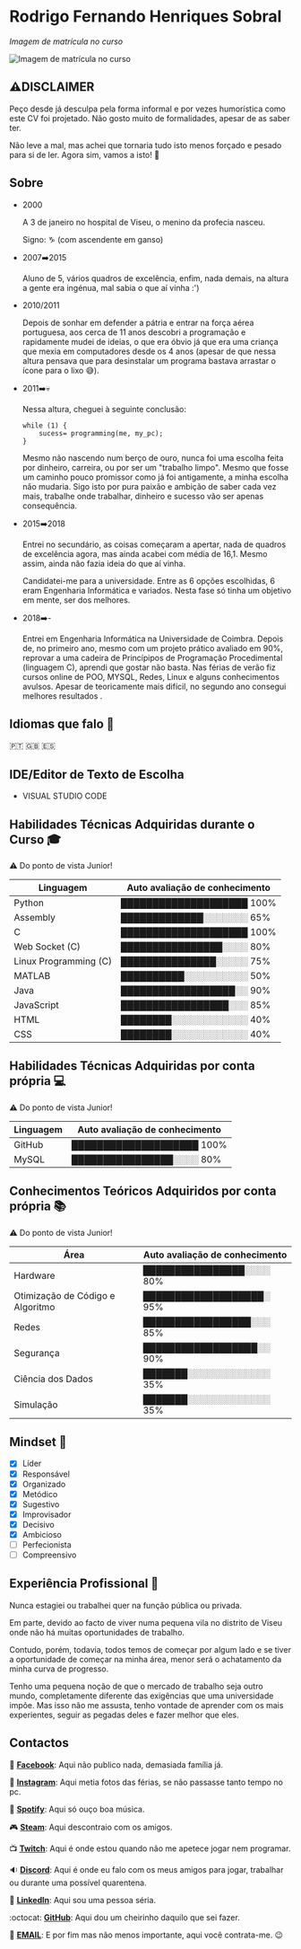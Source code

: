 # Rodrigo Fernando Henriques Sobral
*Imagem de matrícula no curso*

![Imagem de matrícula no curso](https://lh3.googleusercontent.com/unQzKFa8D1nVmswkjAQkokZ2xmNn8EmDOiTgZiVlUIX-ttRk5cvrqtsflFbhWxC6pFW3aLE4NldlUwvMHNkr-r75sEO4Q7BBNLuFVaAh6efLhQGqk1S39WjBRPnM2XDsE9lnNJW_qP2zbYQJgTgy9OxMVTmTud_EWaKB19ZJwX2nWM7PO5QQxO1OGTb4-uvYmgA3cO_b5zgJ_6OgsT3yXGpOwMp7cEj7xO7hWf7r42_3Un17tivtmPrtetEaDJa8_lKOqN2TQnEe2jj6G1OR2uE3ZaPRnpEVAPfkOLhnxjL7QbeLH48mj-cuX4hlRbwZeO1d9gwj5eyUMsP3G5q5rnOyGv8P8o5PyLHeBcTVcRwgcxYzkdABnhrex4m_mqln7na9l8unUrbNUe7xV_s09m94TliKmTvEaakmrAcksVu84rgmLIuM1XXKj_-k8aATUKbZnIBoivly-_NRfgNY06KkfFXhGvBm9KIkCwcmBY5MhX7rz5pLgHVHNPN4Nkcth0piJC-qxBoVRMHSAtDBiowlO2i1QItEq4O8SPsy42g6jMfhLlonVgAqt7T2ySm0Y6UNXfm53gjUzNuJxaXk2BR4fWgDktvoSV_YESSwyojR40qj0MUC9-8al3SjFydRveqT1Sin-JTUQjsWJ1qU4HUcHw9eTmoPFcfhNnG-hBTuk7oGDX5rubJp6YsQ=s128-no?authuser=0)

## :warning:__DISCLAIMER__ 

Peço desde já desculpa pela forma informal e por vezes humorística como este CV foi projetado. Não gosto muito de formalidades, apesar de as saber ter.

Não leve a mal, mas achei que tornaria tudo isto menos forçado e pesado para si de ler. Agora sim, vamos a isto! :muscle:


## Sobre

*	2000

	A 3 de janeiro no hospital de Viseu, o menino da profecia nasceu.

	Signo: :capricorn: (com ascendente em ganso)

* 2007:arrow_right:2015

	Aluno de 5, vários quadros de excelência, enfim, nada demais, na altura a gente era ingénua, mal sabia o que aí vinha :')

* 2010/2011

	Depois de sonhar em defender a pátria e entrar na força aérea portuguesa, aos cerca de 11 anos descobri a programação e rapidamente mudei de ideias, o que era óbvio já que era uma criança que mexia em computadores desde os 4 anos (apesar de que nessa altura pensava que para desinstalar um programa bastava arrastar o ícone para o lixo :sweat_smile:).

* 2011:arrow_right::skull:

	Nessa altura, cheguei à seguinte conclusão:
	```
	while (1) {
		sucess= programming(me, my_pc);
	}
	```
	
	Mesmo não nascendo num berço de ouro, nunca foi uma escolha feita por dinheiro, carreira, ou por ser um "trabalho limpo". Mesmo que fosse um caminho pouco promissor como já foi antigamente, a minha escolha não mudaria. 
	Sigo isto por pura paixão e ambição de saber cada vez mais, trabalhe onde trabalhar, dinheiro e sucesso vão ser apenas consequência.
	
* 2015:arrow_right:2018

	Entrei no secundário, as coisas começaram a apertar, nada de quadros de excelência agora, mas ainda acabei com média de 16,1. Mesmo assim, ainda não fazia ideia do que aí vinha.
	
	Candidatei-me para a universidade. Entre as 6 opções escolhidas, 6 eram Engenharia Informática e variados. Nesta fase só tinha um objetivo em mente, ser dos melhores.
	
* 2018:arrow_right:-

	Entrei em Engenharia Informática na Universidade de Coimbra.
	Depois de, no primeiro ano, mesmo com um projeto prático avaliado em 90%, reprovar a uma cadeira de Princípipos de Programação Procedimental (linguagem C), aprendi que gostar não basta.
	Nas férias de verão fiz cursos online de POO, MYSQL, Redes, Linux e alguns conhecimentos avulsos.
	Apesar de teoricamente mais difícil, no segundo ano consegui melhores resultados .
	
	
## Idiomas que falo :speech_balloon:
🇵🇹	🇬🇧	🇪🇸

## IDE/Editor de Texto de Escolha

* VISUAL STUDIO CODE	

## Habilidades Técnicas Adquiridas durante o Curso :mortar_board:

:warning: Do ponto de vista Junior!

Linguagem | Auto avaliação de conhecimento
--- | ---
Python | ████████████████████ 100%
Assembly | █████████████░░░░░░░ 65%
C | ████████████████████ 100% 
Web Socket (C) | ████████████████░░░░ 80%
Linux Programming (C) | ███████████████░░░░░ 75%
MATLAB | ██████████░░░░░░░░░░ 50%
Java | ██████████████████░░ 90%
JavaScript | █████████████████░░░ 85%
HTML | ████████░░░░░░░░░░░░ 40%
CSS | ████████░░░░░░░░░░░░ 40%


## Habilidades Técnicas Adquiridas por conta própria :computer:

:warning: Do ponto de vista Junior!

Linguagem | Auto avaliação de conhecimento
--- | ---
GitHub | ████████████████████ 100%
MySQL | ████████████████░░░░ 80% 


## Conhecimentos Teóricos Adquiridos por conta própria :books:

:warning: Do ponto de vista Junior!

Área | Auto avaliação de conhecimento
--- | ---
Hardware | ████████████████░░░░ 80%
Otimização de Código e Algoritmo | ███████████████████░ 95%
Redes | █████████████████░░░ 85%
Segurança | ██████████████████░░ 90%
Ciência dos Dados | ███████░░░░░░░░░░░░░ 35%
Simulação | ███████░░░░░░░░░░░░░ 35%

## Mindset :thought_balloon:

- [x] Líder
- [x] Responsável
- [x] Organizado
- [x] Metódico
- [x] Sugestivo
- [x] Improvisador
- [x] Decisivo
- [x] Ambicioso
- [ ] Perfecionista
- [ ] Compreensivo

## Experiência Profissional :office:

Nunca estagiei ou trabalhei quer na função pública ou privada.

Em parte, devido ao facto de viver numa pequena vila no distrito de Viseu onde não há muitas oportunidades de trabalho.

Contudo, porém, todavia, todos temos de começar por algum lado e se tiver a oportunidade de começar na minha área, menor será o achatamento da minha curva de progresso. 

Tenho uma pequena noção de que o mercado de trabalho seja outro mundo, completamente diferente das exigências que uma universidade impõe. Mas isso não me assusta, tenho vontade de aprender com os mais experientes, seguir as pegadas deles e fazer melhor que eles.

## Contactos
:iphone: [**Facebook**](https://www.facebook.com/rodrigo.sobral2000?ref=bookmarks): Aqui não publico nada, demasiada família já.

:shirt: [**Instagram**](https://www.instagram.com/rodrigo_sobral_2000/): Aqui metia fotos das férias, se não passasse tanto tempo no pc.

:musical_note: [**Spotify**](https://open.spotify.com/user/11166904338?si=6DWV6B_zSSCe67IzwjzVTQ): Aqui só ouço boa música.

:video_game: [**Steam**](https://steamcommunity.com/profiles/76561198158284681/): Aqui descontraio com os amigos.

:tv: [**Twitch**](https://www.twitch.tv/settings/profile): Aqui é onde estou quando não me apetece jogar nem programar.

:sound: [**Discord**](Rodrigo_Sobral#5378): Aqui é onde eu falo com os meus amigos para jogar, trabalhar ou durante uma possível quarentena.

:necktie: [**LinkedIn**](https://www.linkedin.com/in/rodrigo-sobral-378080151/): Aqui sou uma pessoa séria.

:octocat: [**GitHub**](https://github.com/RodrigoSobral2000): Aqui dou um cheirinho daquilo que sei fazer.

:email:	[**EMAIL**](mailto:rodrigosobral@sapo.pt): E por fim mas não menos importante, aqui você contrata-me. :wink:
